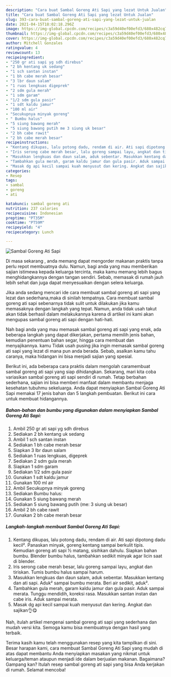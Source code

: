 ```yaml
---
description: "Cara buat Sambal Goreng Ati Sapi yang lezat Untuk Jualan"
title: "Cara buat Sambal Goreng Ati Sapi yang lezat Untuk Jualan"
slug: 393-cara-buat-sambal-goreng-ati-sapi-yang-lezat-untuk-jualan
date: 2021-04-15T18:02:18.296Z
image: https://img-global.cpcdn.com/recipes/c3a59d40ef00efd3/680x482cq70/sambal-goreng-ati-sapi-foto-resep-utama.jpg
thumbnail: https://img-global.cpcdn.com/recipes/c3a59d40ef00efd3/680x482cq70/sambal-goreng-ati-sapi-foto-resep-utama.jpg
cover: https://img-global.cpcdn.com/recipes/c3a59d40ef00efd3/680x482cq70/sambal-goreng-ati-sapi-foto-resep-utama.jpg
author: Mitchell Gonzales
ratingvalue: 4
reviewcount: 13
recipeingredient:
- "250 gr ati sapi yg sdh direbus"
- "2 bh kentang uk sedang"
- "1 sch santan instan"
- "1 bh cabe merah besar"
- "3 lbr daun salam"
- "1 ruas lengkuas digeprek"
- "2 sdm gula merah"
- "1 sdm garam"
- "1/2 sdm gula pasir"
- "1 sdt kaldu jamur"
- "100 ml air"
- "Secukupnya minyak goreng"
- " Bumbu halus"
- "5 siung bawang merah"
- "5 siung bawang putih me 3 siung uk besar"
- "2 bh cabe rawit"
- "2 bh cabe merah besar"
recipeinstructions:
- "Kentang dikupas, lalu potong dadu, rendam di air. Ati sapi dipotong dadu kecil². Panaskan minyak, goreng kentang sampai berkulit tipis. Kemudian goreng ati sapi ½ matang, sisihkan dahulu. Siapkan bahan bumbu. Blender bumbu halus, tambahkan sedikit minyak agar licin saat di blender."
- "Iris serong cabe merah besar, lalu goreng sampai layu, angkat dan tiriskan. Tumis bumbu halus sampai harum."
- "Masukkan lengkuas dan daun salam, aduk sebentar. Masukkan kentang dan ati sapi. Aduk² sampai bumbu merata. Beri air sedikit, aduk²."
- "Tambahkan gula merah, garam kaldu jamur dan gula pasir. Aduk sampai merata. Tunggu mendidih, koreksi rasa. Masukkan santan instan dan cabe iris. Aduk sampai merata."
- "Masak dg api kecil sampai kuah menyusut dan kering. Angkat dan sajikan👌😋"
categories:
- Resep
tags:
- sambal
- goreng
- ati

katakunci: sambal goreng ati 
nutrition: 237 calories
recipecuisine: Indonesian
preptime: "PT35M"
cooktime: "PT59M"
recipeyield: "4"
recipecategory: Lunch

---
```



![Sambal Goreng Ati Sapi](https://img-global.cpcdn.com/recipes/c3a59d40ef00efd3/680x482cq70/sambal-goreng-ati-sapi-foto-resep-utama.jpg)

Di masa  sekarang , anda memang dapat mengorder makanan praktis tanpa perlu repot membuatnya dulu. Namun, bagi anda yang mau memberikan sajian istimewa kepada keluarga tercinta, maka kamu memang lebih bagus menghidangkannya dengan tangan sendiri. Sebab, memasak di rumah jauh lebih sehat dan juga dapat menyesuaikan dengan selera keluarga.

Jika anda sedang mencari ide cara membuat sambal goreng ati sapi yang lezat dan sederhana,maka di sinilah tempatnya. Cara membuat sambal goreng ati sapi  sebenarnya tidak sulit untuk dilakukan jika kamu memasaknya dengan langkah yang tepat. Namun, anda tidak usah takut akan tidak berhasil dalam melakukannya 
karena di artikel ini kami akan mengupas sambal goreng ati sapi dengan hati-hati.  



Nah bagi anda yang mau memasak sambal goreng ati sapi yang enak, ada beberapa langkah yang dapat dikerjakan, pertama memilih jenis bahan, kemudian penentuan bahan segar, hingga cara membuat dan menyajikannya. kamu Tidak usah pusing jika ingin memasak sambal goreng ati sapi yang lezat di mana pun anda berada. Sebab, asalkan kamu  tahu caranya, maka hidangan ini bisa menjadi sajian yang spesial.

Berikut ini, ada beberapa cara praktis  dalam mengolah caramembuat sambal goreng ati sapi yang siap dihidangkan. Sekarang, mari kita coba variasikan sambal goreng ati sapi sendiri di rumah. Tetap berbahan sederhana, sajian ini bisa memberi manfaat dalam membantu menjaga kesehatan tubuhmu sekeluarga. Anda dapat menyiapkan Sambal Goreng Ati Sapi memakai 17 jenis bahan dan 5 langkah pembuatan. Berikut ini cara untuk membuat hidangannya.

<!--inarticleads1-->

##### Bahan-bahan dan bumbu yang digunakan dalam menyiapkan Sambal Goreng Ati Sapi:

1. Ambil 250 gr ati sapi yg sdh direbus
1. Sediakan 2 bh kentang uk sedang
1. Ambil 1 sch santan instan
1. Sediakan 1 bh cabe merah besar
1. Siapkan 3 lbr daun salam
1. Sediakan 1 ruas lengkuas, digeprek
1. Sediakan 2 sdm gula merah
1. Siapkan 1 sdm garam
1. Sediakan 1/2 sdm gula pasir
1. Gunakan 1 sdt kaldu jamur
1. Gunakan 100 ml air
1. Ambil Secukupnya minyak goreng
1. Sediakan  Bumbu halus:
1. Gunakan 5 siung bawang merah
1. Sediakan 5 siung bawang putih (me: 3 siung uk besar)
1. Ambil 2 bh cabe rawit
1. Gunakan 2 bh cabe merah besar




<!--inarticleads2-->

##### Langkah-langkah membuat Sambal Goreng Ati Sapi:

1. Kentang dikupas, lalu potong dadu, rendam di air. Ati sapi dipotong dadu kecil². Panaskan minyak, goreng kentang sampai berkulit tipis. Kemudian goreng ati sapi ½ matang, sisihkan dahulu. Siapkan bahan bumbu. Blender bumbu halus, tambahkan sedikit minyak agar licin saat di blender.
1. Iris serong cabe merah besar, lalu goreng sampai layu, angkat dan tiriskan. Tumis bumbu halus sampai harum.
1. Masukkan lengkuas dan daun salam, aduk sebentar. Masukkan kentang dan ati sapi. Aduk² sampai bumbu merata. Beri air sedikit, aduk².
1. Tambahkan gula merah, garam kaldu jamur dan gula pasir. Aduk sampai merata. Tunggu mendidih, koreksi rasa. Masukkan santan instan dan cabe iris. Aduk sampai merata.
1. Masak dg api kecil sampai kuah menyusut dan kering. Angkat dan sajikan👌😋




Nah, itulah artikel mengenai  sambal goreng ati sapi  yang sederhana dan mudah versi kita. Semoga kamu bisa membuatnya dengan hasil yang terbaik. 

Terima kasih kamu telah menggunakan resep yang kita tampilkan di sini. Besar harapan kami, cara membuat  Sambal Goreng Ati Sapi yang mudah di atas dapat membantu Anda menyiapkan masakan yang nikmat untuk keluarga/teman ataupun menjadi ide dalam berjualan makanan. Bagaimana? Gampang kan? Itulah resep sambal goreng ati sapi yang bisa Anda kerjakan di rumah. Selamat mencoba!

